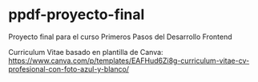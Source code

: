 # ppdf-proyecto-final
Proyecto final para el curso Primeros Pasos del Desarrollo Frontend

Curriculum Vitae basado en plantilla de Canva:
https://www.canva.com/p/templates/EAFHud6Zi8g-curriculum-vitae-cv-profesional-con-foto-azul-y-blanco/
